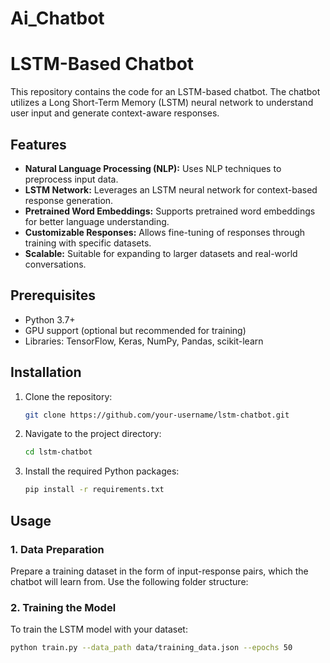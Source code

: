 # Ai_Chatbot
# LSTM-Based Chatbot

This repository contains the code for an LSTM-based chatbot. The chatbot utilizes a Long Short-Term Memory (LSTM) neural network to understand user input and generate context-aware responses.

## Features

- **Natural Language Processing (NLP):** Uses NLP techniques to preprocess input data.
- **LSTM Network:** Leverages an LSTM neural network for context-based response generation.
- **Pretrained Word Embeddings:** Supports pretrained word embeddings for better language understanding.
- **Customizable Responses:** Allows fine-tuning of responses through training with specific datasets.
- **Scalable:** Suitable for expanding to larger datasets and real-world conversations.

## Prerequisites

- Python 3.7+
- GPU support (optional but recommended for training)
- Libraries: TensorFlow, Keras, NumPy, Pandas, scikit-learn

## Installation

1. Clone the repository:
    ```bash
    git clone https://github.com/your-username/lstm-chatbot.git
    ```
2. Navigate to the project directory:
    ```bash
    cd lstm-chatbot
    ```
3. Install the required Python packages:
    ```bash
    pip install -r requirements.txt
    ```

## Usage

### 1. Data Preparation
Prepare a training dataset in the form of input-response pairs, which the chatbot will learn from. Use the following folder structure:

### 2. Training the Model
To train the LSTM model with your dataset:
```bash
python train.py --data_path data/training_data.json --epochs 50
